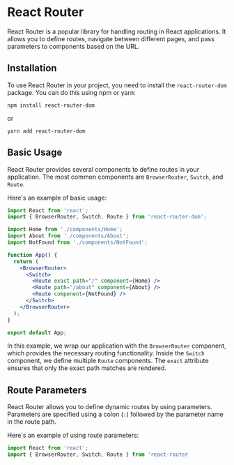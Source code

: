 # React Router

React Router is a popular library for handling routing in React applications. It allows you to define routes, navigate between different pages, and pass parameters to components based on the URL.

## Installation

To use React Router in your project, you need to install the `react-router-dom` package. You can do this using npm or yarn:

```shell
npm install react-router-dom
```

or

```shell
yarn add react-router-dom
```

## Basic Usage

React Router provides several components to define routes in your application. The most common components are `BrowserRouter`, `Switch`, and `Route`.

Here's an example of basic usage:

```jsx
import React from 'react';
import { BrowserRouter, Switch, Route } from 'react-router-dom';

import Home from './components/Home';
import About from './components/About';
import NotFound from './components/NotFound';

function App() {
  return (
    <BrowserRouter>
      <Switch>
        <Route exact path="/" component={Home} />
        <Route path="/about" component={About} />
        <Route component={NotFound} />
      </Switch>
    </BrowserRouter>
  );
}

export default App;
```

In this example, we wrap our application with the `BrowserRouter` component, which provides the necessary routing functionality. Inside the `Switch` component, we define multiple `Route` components. The `exact` attribute ensures that only the exact path matches are rendered.

## Route Parameters

React Router allows you to define dynamic routes by using parameters. Parameters are specified using a colon (`:`) followed by the parameter name in the route path.

Here's an example of using route parameters:

```jsx
import React from 'react';
import { BrowserRouter, Switch, Route } from 'react-router
